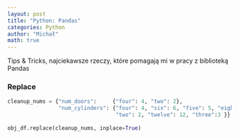 ```yaml
---
layout: post
title: "Python: Pandas"
categories: Python
author: "Michał"
math: true
---
```




Tips & Tricks, najciekawsze rzeczy, które pomagają mi w pracy z biblioteką Pandas

### Replace

```python
cleanup_nums = {"num_doors":     {"four": 4, "two": 2},
                "num_cylinders": {"four": 4, "six": 6, "five": 5, "eight": 8,
                                  "two": 2, "twelve": 12, "three":3 }}
                                  
obj_df.replace(cleanup_nums, inplace=True)
```

